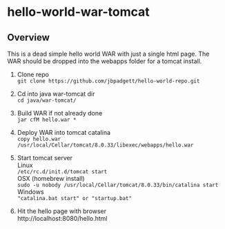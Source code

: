 # hello-world-war-tomcat

Overview
---------
This is a dead simple hello world WAR with just a single html page.
The WAR should be dropped into the webapps folder for a tomcat install.

1. Clone repo  
```git clone https://github.com/jbpadgett/hello-world-repo.git```

2. Cd into java war-tomcat dir  
```cd java/war-tomcat/```

3. Build WAR if not already done  
```jar cfM hello.war *```

4. Deploy WAR into tomcat catalina  
```copy hello.war /usr/local/Cellar/tomcat/8.0.33/libexec/webapps/hello.war```

5. Start tomcat server  
Linux  
```/etc/rc.d/init.d/tomcat start```  
OSX (homebrew install)  
```sudo -u nobody /usr/local/Cellar/tomcat/8.0.33/bin/catalina start```  
Windows  
```"catalina.bat start" or "startup.bat"```  

6. Hit the hello page with browser  
http://localhost:8080/hello.html

